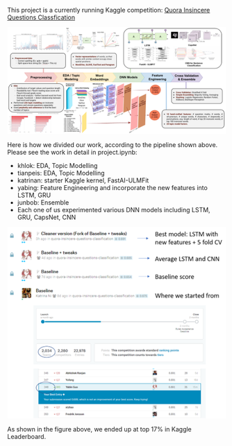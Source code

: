 This project is a currently running Kaggle competition: [Quora Insincere Questions Classfication](https://www.kaggle.com/c/quora-insincere-questions-classification)

![approach](./images/approach.png)  

Here is how we divided our work, according to the pipeline shown above. Please see the work in detail in project.ipynb: 
- khlok: EDA, Topic Modelling
- tianpeis: EDA, Topic Modelling
- katrinan: starter Kaggle kernel, FastAI-ULMFit  
- yabing: Feature Engineering and incorporate the new features into LSTM, GRU
- junbob: Ensemble
- Each one of us experimented various DNN models including LSTM, GRU, CapsNet, CNN

![Result](./images/result.png)

As shown in the figure above, we ended up at top 17% in Kaggle Leaderboard.